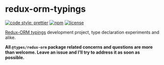 # redux-orm-typings

[![code style: prettier](https://img.shields.io/badge/code_style-prettier-ff69b4.svg?style=flat-square)](https://github.com/prettier/prettier)
[![npm](https://img.shields.io/npm/v/@types/redux-orm.svg?color=green&style=popout-square)](https://www.npmjs.com/package/redux-orm-typesafe-schema)
[![license](https://img.shields.io/npm/l/redux-orm-typesafe-schema.svg?color=darkorange&style=flat-square)](https://github.com/tomasz-zablocki/redux-orm-typesafe-schema/blob/develop/LICENSE)

[Redux-ORM typings](https://www.npmjs.com/package/@types/redux-orm) development project, type declaration experiments and alike.



**All `@types/redux-orm` package related concerns and questions are more than welcome.
Leave an issue and I'll try to address it as soon as possible.**
